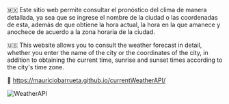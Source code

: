 🇲🇽 Este sitio web permite consultar el pronóstico del clima de manera detallada, ya sea que se ingrese el nombre de la ciudad o las coordenadas de esta, además de que obtiene la hora actual, la hora en la que amanece y anochece de acuerdo a la zona horaria de la ciudad.

🇺🇸 This website allows you to consult the weather forecast in detail, whether you enter the name of the city or the coordinates of the city, in addition to obtaining the current time, sunrise and sunset times according to the city's time zone.

🔗 https://mauriciobarrueta.github.io/currentWeatherAPI/


![WeatherAPI](https://github.com/MauricioBarrueta/currentWeatherAPI/assets/60496232/e4b8d1e6-0a08-46f0-90d5-0f1f063ffefd)
